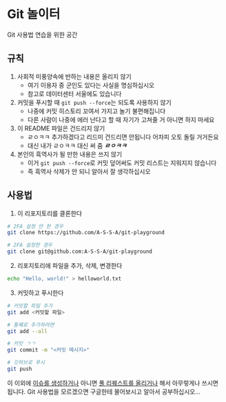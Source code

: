 # Git 놀이터
Git 사용법 연습을 위한 공간

## 규칙
1. 사회적 미풍양속에 반하는 내용은 올리지 않기
    - 여기 이용자 중 군인도 있다는 사실을 명심하십시오
    - 참고로 데이터센터 서울에도 있습니다
2. 커밋을 푸시할 때 `git push --force`는 되도록 사용하지 않기
    - 나중에 커밋 히스토리 꼬여서 가지고 놀기 불편해집니다
    - 다른 사람이 나중에 에러 난다고 할 때 자기가 고쳐줄 거 아니면 하지 마세요
3. 이 README 파일은 건드리지 않기
    - ㄹㅇㅋㅋ 추가하겠다고 리드미 건드리면 안됩니다 어차피 오토 돌릴 거거든요
    - 대신 내가 ㄹㅇㅋㅋ 대신 써 줌 **_ㄹㅇㅋㅋ_**
4. 본인의 흑역사가 될 만한 내용은 쓰지 않기
    - 이거 `git push --force`로 커밋 덮어써도 커밋 리스트는 지워지지 않습니다
    - 즉 흑역사 삭제가 안 되니 알아서 잘 생각하십시오

## 사용법
1. 이 리포지토리를 클론한다
``` sh
# 2FA 설정 안 한 경우
git clone https://github.com/A-S-S-A/git-playground

# 2FA 설정한 경우
git clone git@github.com:A-S-S-A/git-playground
```
2. 리포지토리에 파일을 추가, 삭제, 변경한다
``` sh
echo "Hello, world!" > helloworld.txt
```
3. 커밋하고 푸시한다
``` sh
# 커밋할 파일 추가
git add <커밋할 파일>

# 통째로 추가하려면
git add --all

# 커밋 ㄱㄱ
git commit -m "<커밋 메시지>"

# 깃허브로 푸시
git push
```

이 이외에 [이슈를 생성하거나](https://github.com/A-S-S-A/git-playground/issues/new) 아니면 [풀 리퀘스트를 올리거나](https://github.com/A-S-S-A/git-playground/compare) 해서 아무렇게나 쓰시면 됩니다. Git 사용법을 모르겠으면 구글한테 물어보시고 알아서 공부하십시오...
